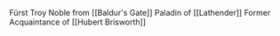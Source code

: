 Fürst Troy
Noble from [[Baldur's Gate]]
Paladin of [[Lathender]]
Former Acquaintance of [[Hubert Brisworth]]